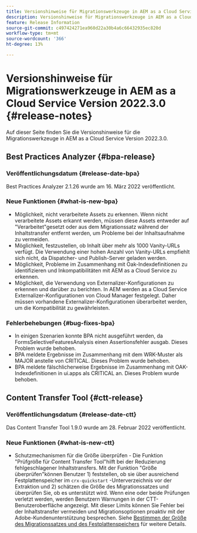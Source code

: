 ```yaml
---
title: Versionshinweise für Migrationswerkzeuge in AEM as a Cloud Service Version 2022.3.0
description: Versionshinweise für Migrationswerkzeuge in AEM as a Cloud Service Version 2022.3.0
feature: Release Information
source-git-commit: c497424271ea960d22a30b4a6c66432935ec820d
workflow-type: tm+mt
source-wordcount: '366'
ht-degree: 13%

---
```



# Versionshinweise für Migrationswerkzeuge in AEM as a Cloud Service Version 2022.3.0 {#release-notes}

Auf dieser Seite finden Sie die Versionshinweise für die Migrationswerkzeuge in AEM as a Cloud Service Version 2022.3.0.

## Best Practices Analyzer {#bpa-release}

### Veröffentlichungsdatum {#release-date-bpa}

Best Practices Analyzer 2.1.26 wurde am 16. März 2022 veröffentlicht.

### Neue Funktionen {#what-is-new-bpa}

* Möglichkeit, nicht verarbeitete Assets zu erkennen. Wenn nicht verarbeitete Assets erkannt werden, müssen diese Assets entweder auf &quot;Verarbeitet&quot;gesetzt oder aus dem Migrationssatz während der Inhaltstransfer entfernt werden, um Probleme bei der Inhaltsaufnahme zu vermeiden.
* Möglichkeit, festzustellen, ob Inhalt über mehr als 1000 Vanity-URLs verfügt. Die Verwendung einer hohen Anzahl von Vanity-URLs empfiehlt sich nicht, da Dispatcher- und Publish-Server geladen werden.
* Möglichkeit, Probleme im Zusammenhang mit Oak-Indexdefinitionen zu identifizieren und Inkompatibilitäten mit AEM as a Cloud Service zu erkennen.
* Möglichkeit, die Verwendung von Externalizer-Konfigurationen zu erkennen und darüber zu berichten. In AEM werden as a Cloud Service Externalizer-Konfigurationen von Cloud Manager festgelegt. Daher müssen vorhandene Externalizer-Konfigurationen überarbeitet werden, um die Kompatibilität zu gewährleisten.

### Fehlerbehebungen {#bug-fixes-bpa}

* In einigen Szenarien konnte BPA nicht ausgeführt werden, da FormsSelectiveFeaturesAnalysis einen Assertionsfehler ausgab. Dieses Problem wurde behoben.
* BPA meldete Ergebnisse im Zusammenhang mit dem WRK-Muster als MAJOR anstelle von CRITICAL. Dieses Problem wurde behoben.
* BPA meldete fälschlicherweise Ergebnisse im Zusammenhang mit OAK-Indexdefinitionen in ui.apps als CRITICAL an. Dieses Problem wurde behoben.

## Content Transfer Tool {#ctt-release}

### Veröffentlichungsdatum {#release-date-ctt}

Das Content Transfer Tool 1.9.0 wurde am 28. Februar 2022 veröffentlicht.

### Neue Funktionen {#what-is-new-ctt}

* Schutzmechanismen für die Größe überprüfen - Die Funktion &quot;Prüfgröße für Content Transfer Tool&quot;hilft bei der Reduzierung fehlgeschlagener Inhaltstransfers.  Mit der Funktion &quot;Größe überprüfen&quot;können Benutzer 1) feststellen, ob sie über ausreichend Festplattenspeicher im `crx-quickstart` -Unterverzeichnis vor der Extraktion und 2) schätzen die Größe des Migrationssatzes und überprüfen Sie, ob es unterstützt wird. Wenn eine oder beide Prüfungen verletzt werden, werden Benutzern Warnungen in der CTT-Benutzeroberfläche angezeigt. Mit dieser Limits können Sie Fehler bei der Inhaltstransfer vermeiden und Migrationsoptionen proaktiv mit der Adobe-Kundenunterstützung besprechen. Siehe [Bestimmen der Größe des Migrationssatzes und des Festplattenspeichers](https://experienceleague.adobe.com/docs/experience-manager-cloud-service/content/migration-journey/cloud-migration/content-transfer-tool/getting-started-content-transfer-tool.html?lang=en#migration-set-size) für weitere Details.